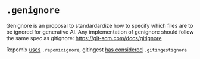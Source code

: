 # `.genignore`

Genignore is an proposal to standardardize how to specify which files are to be ignored for generative AI. Any implementation of genignore should follow the same spec as gitignore: https://git-scm.com/docs/gitignore

Repomix [uses](https://github.com/yamadashy/repomix/blob/main/src/core/file/fileSearch.ts) `.repomixignore`, gitingest [has considered](https://github.com/cyclotruc/gitingest/issues/147) `.gitingestignore`

